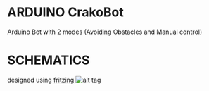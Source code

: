 ARDUINO CrakoBot
=============

Arduino Bot with 2 modes (Avoiding Obstacles and Manual control)

SCHEMATICS
==========
designed using <a href="http://fritzing.org/home/">fritzing </a>
![alt tag](http://oi67.tinypic.com/5nqdqx.jpg)

